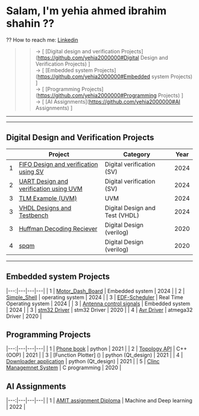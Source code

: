 # Salam, I'm yehia ahmed ibrahim shahin ??
?? How to reach me: [Linkedin](https://www.linkedin.com/in/yehia-shahin/)</br>
>> -> [ [Digital design and verification Projects](https://github.com/yehia2000000#Digital Design and Verification Projects) ]</br>
>> -> [ [Embedded system Projects](https://github.com/yehia2000000#Embedded system Projects) ]</br>
>> -> [ [Programming Projects](https://github.com/yehia2000000#Programming Projects) ]</br>
>> -> [ [AI Assignments](https://github.com/yehia2000000#AI Assignments) ]</br>
<!--
**yehia2000000/yehia2000000** is a ? _special_ ? repository because its `README.md` (this file) appears on your GitHub profile.
Here are some ideas to get you started:
- ?? I’m currently working on ...
- ?? I’m currently learning ...
- ?? I’m looking to collaborate on ...
- ?? I’m looking for help with ...
- ?? Ask me about ...
- ? Fun fact: ...
-->
---
---
## Digital Design and Verification Projects
| | Project | Category | Year |
|---:|---|---|---|
|  1 | [FIFO Design and verification using SV]()                        | Digital verification (SV)           |  2024 |
|  2 | [UART Design and verification using UVM]()			| Digital verification (SV)           |  2024 |
|  3 | [TLM Example (UVM)]()                                            | UVM 				      |  2024 |
|  3 | [VHDL Designs and Testbench]()                                   | Digital Design and Test (VHDL)      |  2024 |
|  3 | [Huffman Decoding Reciever]()                                    | Digital Design (verilog)            |  2020 |
|  4 | [spqm]()                                				| Digital Design (verilog)            |  2020 |
---
## Embedded system Projects
|---:|---|---|---|
|  1 | [Motor_Dash_Board]()                                             | Embedded system                     |  2024 |
|  2 | [Simple_Shell]()		                                 	| operating system                    |  2024 |
|  3 | [EDF-Scheduler]()                                                | Real Time Operating system	      |  2024 |
|  3 | [Antenna control signals]()                                      | Embedded system                     |  2024 |
|  3 | [stm32 Driver]()                                                 | stm32 Driver                        |  2020 |
|  4 | [Avr Driver]()                        				| atmega32 Driver                     |  2020 |

## Programming Projects
|---:|---|---|---|
|  1 | [Phone book]()                                                   | python                              |  2021 |
|  2 | [Topology API]()							| C++ (OOP)		              |  2021 |
|  3 | [Function Plotter] ()                                            | python (Qt_design)		      |  2021 |
|  4 | [Downloader application]()                                       | python (Qt_design)                  |  2021 |
|  5 | [Clinc Managemnet System]()                                      | C programming                       |  2020 |


## AI Assignments
|---:|---|---|---|
|  1 | [AMIT assignment Diploma]()                                      | Machine and Deep learning           |  2022 |



